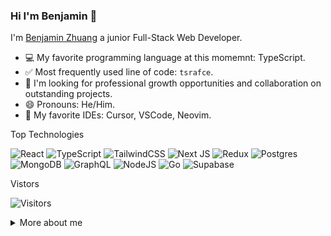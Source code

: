 ### Hi I'm Benjamin 👋

I'm [Benjamin Zhuang](https://benjaminzhuang.com/) a junior Full-Stack Web Developer.

<!-- 📮 Reach me out! -->

- 💻 My favorite programming language at this momemnt: TypeScript.
- ✅ Most frequently used line of code: `tsrafce`.
- 🎈 I'm looking for professional growth opportunities and collaboration on outstanding projects.
- 😄 Pronouns: He/Him.
- 📝 My favorite IDEs: Cursor, VSCode, Neovim.

<!-- separator -->
Top Technologies

![React](https://img.shields.io/badge/react-%2320232a.svg?style=for-the-badge&logo=react&logoColor=%2361DAFB) ![TypeScript](https://img.shields.io/badge/typescript-%23007ACC.svg?style=for-the-badge&logo=typescript&logoColor=white) ![TailwindCSS](https://img.shields.io/badge/tailwindcss-%2338B2AC.svg?style=for-the-badge&logo=tailwind-css&logoColor=white) ![Next JS](https://img.shields.io/badge/Next-black?style=for-the-badge&logo=next.js&logoColor=white) ![Redux](https://img.shields.io/badge/redux-%23593d88.svg?style=for-the-badge&logo=redux&logoColor=white) ![Postgres](https://img.shields.io/badge/postgres-%23316192.svg?style=for-the-badge&logo=postgresql&logoColor=white) ![MongoDB](https://img.shields.io/badge/MongoDB-%234ea94b.svg?style=for-the-badge&logo=mongodb&logoColor=white) ![GraphQL](https://img.shields.io/badge/-GraphQL-E10098?style=for-the-badge&logo=graphql&logoColor=white) ![NodeJS](https://img.shields.io/badge/node.js-6DA55F?style=for-the-badge&logo=node.js&logoColor=white) ![Go](https://img.shields.io/badge/go-%2300ADD8.svg?style=for-the-badge&logo=go&logoColor=white) ![Supabase](https://img.shields.io/badge/Supabase-3ECF8E?style=for-the-badge&logo=supabase&logoColor=white)


<!-- separator -->
Vistors

![Visitors](https://api.visitorbadge.io/api/visitors?path=https%3A%2F%2Fgithub.com%2FBenjaminnnnnn%2Fbenjaminnnnnn&countColor=%23263759)

<details>
<summary>More about me</summary>

#### Code Stats
<!--START_SECTION:waka-->

```txt
Go      29 mins         ████████████████████████░   95.47 %
Other   1 min           █░░░░░░░░░░░░░░░░░░░░░░░░   04.53 %
```

<!--END_SECTION:waka-->

#### Github Stats
![benjaminnnnnn's github stats](https://github-readme-stats.vercel.app/api?username=benjaminnnnnn&hide=contribs,prs)
</details>
